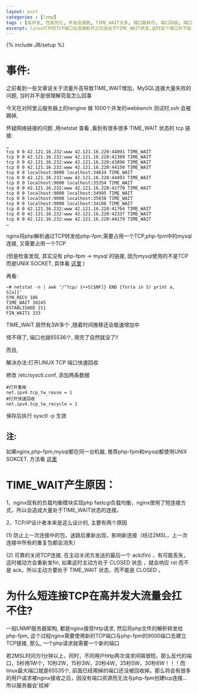 ```yaml
---
layout: post
categories : [lnmp]
tags : [高并发, 性能优化, 并发连接数, TIME_WAIT太多, 端口数耗尽, 端口回收, 端口不够用,]
excerpt: linux打开的TCP端口在连接断开之后会出于TIME_WAIT状态,这时这个端口并不能被其他程序申请并使用,如果连接数过多时,端口会有不够用的情况
---
```

{% include JB/setup %}

事件:
=====

之前看到一些文章说关于流量升高导致TIME_WAIT增加，MySQL连接大量失败的问题, 当时并不是很理解究竟怎么回事

今天在对阿里云服务器上的tengine 做 1000个并发的webbench 测试时,ssh 会被踢掉,

怀疑网络链接的问题 ,用netstat 查看 ,看到有很多很多 TIME_WAIT 状态的 tcp 链接:

    …
    tcp 0 0 42.121.16.232:www 42.121.16.220:44091 TIME_WAIT
    tcp 0 0 42.121.16.232:www 42.121.16.220:42309 TIME_WAIT
    tcp 0 0 42.121.16.232:www 42.121.16.220:43896 TIME_WAIT
    tcp 0 0 42.121.16.232:www 42.121.16.220:44150 TIME_WAIT
    tcp 0 0 localhost:9000 localhost:34634 TIME_WAIT
    tcp 0 0 42.121.16.232:www 42.121.16.220:44493 TIME_WAIT
    tcp 0 0 localhost:9000 localhost:35354 TIME_WAIT
    tcp 0 0 42.121.16.232:www 42.121.16.220:42770 TIME_WAIT
    tcp 0 0 localhost:9000 localhost:34995 TIME_WAIT
    tcp 0 0 localhost:9000 localhost:35038 TIME_WAIT
    tcp 0 0 localhost:9000 localhost:34108 TIME_WAIT
    tcp 0 0 42.121.16.232:www 42.121.16.220:41764 TIME_WAIT
    tcp 0 0 42.121.16.232:www 42.121.16.220:42337 TIME_WAIT
    tcp 0 0 42.121.16.232:www 42.121.16.220:44179 TIME_WAIT
    …

nginx将php解析通过TCP转发给php-fpm,需要占用一个TCP,php-fpm中的mysql连接, 又需要占用一个TCP

(但是检查发现, 其实没有 php-fpm -> mysql 的链接, 因为mysql使用的不是TCP而是UNIX SOCKET, 具体看 [这里](/php/2012/07/17/php-fpm%20%E4%BD%BF%E7%94%A8%20%E6%95%88%E7%8E%87%E6%9B%B4%E9%AB%98%E7%9A%84unix%20socket) )

再看:

    ~# netstat -n | awk ‘/^tcp/ {++S[$NF]} END {for(a in S) print a, S[a]}’
    SYN_RECV 186
    TIME_WAIT 30245
    ESTABLISHED 211
    FIN_WAIT1 333

TIME_WAIT 居然有3W多个 ,随着时间推移还会极速增加中

怪不得了, 端口也就65536个, 用完了自然就没了!!

而且,

解决办法:打开LINUX TCP 端口快速回收

修改 /etc/sysctl.conf, 添加两条数据

    #打开重用
    net.ipv4.tcp_tw_reuse = 1
    #打开快速回收
    net.ipv4.tcp_tw_recycle = 1

保存后执行 sysctl -p 生效

注:
------

如果nginx,php-fpm,mysql都在同一台机器, 推荐php-fpm和mysql都使用UNIX SOKCET. 方法看 [这里](/php/2012/07/17/php-fpm%20%E4%BD%BF%E7%94%A8%20%E6%95%88%E7%8E%87%E6%9B%B4%E9%AB%98%E7%9A%84unix%20socket)

TIME_WAIT产生原因：
=====

1、nginx现有的负载均衡模块实现php fastcgi负载均衡，nginx使用了短连接方式，所以会造成大量处于TIME_WAIT状态的连接。

2、TCP/IP设计者本来是这么设计的, 主要有两个原因

(1) 防止上一次连接中的包，迷路后重新出现，影响新连接（经过2MSL，上一次连接中所有的重复包都会消失）

(2) 可靠的关闭TCP连接, 在主动关闭方发送的最后一个 ack(fin) ，有可能丢失，这时被动方会重新发fin, 如果这时主动方处于 CLOSED 状态 ，就会响应 rst 而不是 ack。所以主动方要处于 TIME_WAIT 状态，而不能是 CLOSED 。

为什么短连接TCP在高并发大流量会扛不住?
=====

一般LNMP服务器架构, 都是nginx接受http请求, 然后将php文件的解析转发给php-fpm, 这个过程nginx需要使用新的TCP端口与php-fpm的9000端口去建立TCP链接, 那么, 一个php请求就需要一个新的端口

若2MSL时间为1分钟以上，同时，不同用户http两次请求间隔很短。那么反代的端口，5秒用1W个，10秒2W，15秒3W，20秒4W，25秒5W，30秒6W！！！而linux最大端口就是65535个, 前面已经用掉的端口还没被回收掉。那么将会有很多的用户请求被nginx接收之后，因没有端口资源而无法与php-fpm创建tcp连接... 所以服务器会'挂掉'

